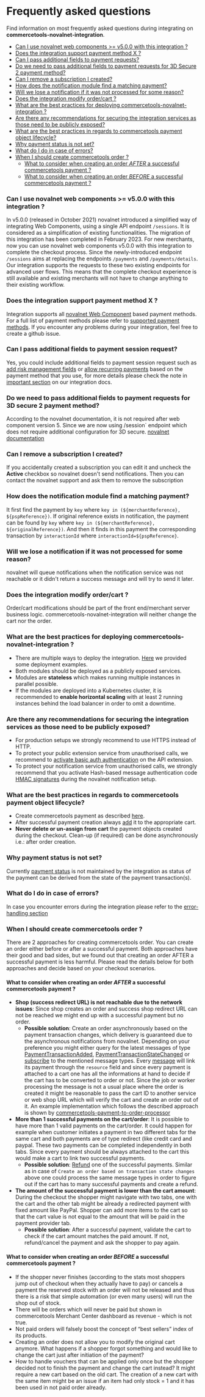 # Frequently asked questions

Find information on most frequently asked questions during integrating on **commercetools-novalnet-integration**.

<!-- START doctoc generated TOC please keep comment here to allow auto update -->
<!-- DON'T EDIT THIS SECTION, INSTEAD RE-RUN doctoc TO UPDATE -->


- [Can I use novalnet web components >= v5.0.0 with this integration ?](#can-i-use-novalnet-web-components--v500-with-this-integration-)
- [Does the integration support payment method X ?](#does-the-integration-support-payment-method-x-)
- [Can I pass additional fields to payment requests?](#can-i-pass-additional-fields-to-payment-requests)
- [Do we need to pass additional fields to payment requests for 3D Secure 2 payment method?](#do-we-need-to-pass-additional-fields-to-payment-requests-for-3d-secure-2-payment-method)
- [Can I remove a subscription I created?](#can-i-remove-a-subscription-i-created)
- [How does the notification module find a matching payment?](#how-does-the-notification-module-find-a-matching-payment)
- [Will we lose a notification if it was not processed for some reason?](#will-we-lose-a-notification-if-it-was-not-processed-for-some-reason)
- [Does the integration modify order/cart ?](#does-the-integration-modify-ordercart-)
- [What are the best practices for deploying commercetools-novalnet-integration ?](#what-are-the-best-practices-for-deploying-commercetools-novalnet-integration-)
- [Are there any recommendations for securing the integration services as those need to be publicly exposed?](#are-there-any-recommendations-for-securing-the-integration-services-as-those-need-to-be-publicly-exposed)
- [What are the best practices in regards to commercetools payment object lifecycle?](#what-are-the-best-practices-in-regards-to-commercetools-payment-object-lifecycle)
- [Why payment status is not set?](#why-payment-status-is-not-set)
- [What do I do in case of errors?](#what-do-i-do-in-case-of-errors)
- [When I should create commercetools order ?](#when-i-should-create-commercetools-order-)
  - [What to consider when creating an order _AFTER_ a successful commercetools payment ?](#what-to-consider-when-creating-an-order-_after_-a-successful-commercetools-payment-)
  - [What to consider when creating an order _BEFORE_ a successful commercetools payment ?](#what-to-consider-when-creating-an-order-_before_-a-successful-commercetools-payment-)

<!-- END doctoc generated TOC please keep comment here to allow auto update -->

### Can I use novalnet web components >= v5.0.0 with this integration ?

In v5.0.0 (released in October 2021) novalnet introduced a simplified way of integrating Web Components, using a single API endpoint `/sessions`. It is considered as a simplification of existing functionalities.
The migration of this integration has been completed in February 2023. For new merchants, now you can use novalnet web components v5.0.0 with this integration to complete the checkout process.
Since the newly-introduced endpoint `/sessions` aims at replacing the endpoints `/payments` and `/payments/details`. Our integration supports the requests to these two existing endpoints for advanced user flows.
This means that the complete checkout experience is still available and existing merchants will not have to change anything to their existing workflow.

### Does the integration support payment method X ?

Integration supports all [novalnet Web Component](https://docs.novalnet.com/checkout/components-web) based payment methods. For a full list of payment methods please refer to [supported payment methods](https://docs.novalnet.com/checkout/supported-payment-methods).
If you encounter any problems during your integration, feel free to create a github issue.

### Can I pass additional fields to payment session request?

Yes, you could include additional fields to payment session request such as [add risk management fields](https://docs.novalnet.com/risk-management/configure-standard-risk-rules/required-risk-field-reference) or [allow recurring payments](https://docs.novalnet.com/payment-methods/cards/web-component#create-a-token) based on the payment method that you use, for more details please check the note in [important section](../extension/docs/WebComponentsIntegrationGuide.md#step-5-make-a-payment) on our integration docs.

### Do we need to pass additional fields to payment requests for 3D secure 2 payment method?

According to the novalnet documentation, it is not required after web component version 5. Since we are now using /session` endpoint which does not require additional configuration for 3D secure.
[novalnet documentation](https://docs.novalnet.com/online-payments/3d-secure/native-3ds2/web-component)

### Can I remove a subscription I created?

If you accidentally created a subscription you can edit it and uncheck the **Active** checkbox so novalnet doesn't send notifications. Then you can contact the novalnet support and ask them to remove the subscription

### How does the notification module find a matching payment?

It first find the payment by `key` where `key in (${merchantReference}, ${pspReference})`. If original reference exists in notification, the payment can be found by `key` where `key in (${merchantReference}, ${originalReference})`. And then it finds in this payment the corresponding transaction by `interactionId` where `interactionId=${pspReference}`.

### Will we lose a notification if it was not processed for some reason?

novalnet will queue notifications when the notification service was not reachable or it didn't return a success message and will try to send it later.

### Does the integration modify order/cart ?

Order/cart modifications should be part of the front end/merchant server business logic. commercetools-novalnet-integration will neither change the cart nor the order.

### What are the best practices for deploying commercetools-novalnet-integration ?

- There are multiple ways to deploy the integration. [Here](../deployment-examples) we provided some deployment examples.
- Both modules should be deployed as a publicly exposed services.
- Modules are **stateless** which makes running multiple instances in parallel possible.
- If the modules are deployed into a Kubernetes cluster, it is recommended to **enable horizontal scaling** with at least 2 running instances behind the load balancer in order to omit a downtime.

### Are there any recommendations for securing the integration services as those need to be publicly exposed?

- For production setups we strongly recommend to use HTTPS instead of HTTP.
- To protect your public extension service from unauthorised calls, we recommend to [activate basic auth authentication](../extension/docs/HowToRun.md#commercetools) on the API extension.
- To protect your notification service from unauthorised calls, we strongly recommend that you activate Hash-based message authentication code [HMAC signatures](../notification/docs/IntegrationGuide.md#step-1-set-up-notification-webhook-and-generate-hmac-signature) during the novalnet notification setup.

### What are the best practices in regards to commercetools payment object lifecycle?

- Create commercetools payment as described [here](../extension/docs/WebComponentsIntegrationGuide.md#step-2-creating-a-commercetools-payment).
- After successful payment creation always [add](https://docs.commercetools.com/api/projects/carts#add-payment) it to the appropriate cart.
- **Never delete or un-assign from cart** the payment objects created during the checkout. Clean-up (if required) can be done asynchronously i.e.: after order creation.

### Why payment status is not set?

Currently [payment status](https://docs.commercetools.com/api/projects/payments#paymentstatus) is not maintained by the integration as status of the payment can be derived from the state of the payment transaction(s).

### What do I do in case of errors?

In case you encounter errors during the integration please refer to the [error-handling section](../extension/docs/WebComponentsIntegrationGuide.md#error-handling)

### When I should create commercetools order ?

There are 2 approaches for creating commercetools order. You can create an order either before or after a successful payment.
Both approaches have their good and bad sides, but we found out that creating an order AFTER a successful payment is less harmful. Please read the details below for both approaches and decide based on your checkout scenarios.

#### What to consider when creating an order _AFTER_ a successful commercetools payment ?

- **Shop (success redirect URL) is not reachable due to the network issues**: Since shop creates an order and success shop redirect URL can not be reached we might end up with a successful payment but no order.
  - **Possible solution**: Create an order asynchronously based on the payment transaction changes, which delivery is guaranteed due to the asynchronous notifications from novalnet. Depending on your preference you might either query for the latest messages of type [PaymentTransactionAdded](https://docs.commercetools.com/api/message-types#paymenttransactionadded-message), [PaymentTransactionStateChanged](https://docs.commercetools.com/api/message-types#paymenttransactionstatechanged-message) or [subscribe](https://docs.commercetools.com/api/projects/subscriptions#create-a-subscription) to the mentioned message types. Every [message](https://docs.commercetools.com/api/message-types#message) will link its payment through the `resource` field and since every payment is attached to a cart one has all the informations at hand to decide if the cart has to be converted to order or not. Since the job or worker processing the message is not a usual place where the order is created it might be reasonable to pass the cart ID to another service or web shop URL which will verify the cart and create an order out of it. An example implementation which follows the described approach is shown by [commercetools-payment-to-order-processor](https://github.com/commercetools/commercetools-payment-to-order-processor)
- **More than 1 successful payments on the cart/order**: It is possible to have more than 1 valid payments on the cart/order. It could happen for example when customer initiates a payment in two different tabs for the same cart and both payments are of type redirect (like credit card and paypal.
  These two payments can be completed independently in both tabs. Since every payment should be always attached to the cart this would make a cart to link two successful payments.
  - **Possible solution**: [Refund](https://github.com/commercetools/commercetools-novalnet-integration/blob/master/extension/docs/Refund.md) one of the successful payments. Similar as in case of `Create an order based on transaction state changes` above one could process the same message types in order to figure out if the cart has to many successful payments and create a refund.
- **The amount of the successful payment is lower than the cart amount**: During the checkout the shopper might navigate with two tabs, one with the cart and the other tab might be already a redirected payment with fixed amount like PayPal. Shopper can add more items to the cart so that the cart value is not equal to the amount that will be paid in the payment provider tab.
  - **Possible solution**: After a successful payment, validate the cart to check if the cart amount matches the paid amount. If not, refund/cancel the payment and ask the shopper to pay again.

#### What to consider when creating an order _BEFORE_ a successful commercetools payment ?

- If the shopper never finishes (according to the stats most shoppers jump out of checkout when they actually have to pay) or cancels a payment the reserved stock with an order will not be released and thus there is a risk that simple automation (or even many users) will run the shop out of stock.
- There will be orders which will never be paid but shown in commercetools Merchant Center dashboard as revenue - which is not true.
- Not paid orders will falsely boost the concept of “best sellers” index of its products.
- Creating an order does not allow you to modify the original cart anymore. What happens if a shopper forgot something and would like to change the cart just after initiation of the payment?
- How to handle vouchers that can be applied only once but the shopper decided not to finish the payment and change the cart instead? It might require a new cart based on the old cart. The creation of a new cart with the same item might be an issue if an item had only stock = 1 and it has been used in not paid order already.
